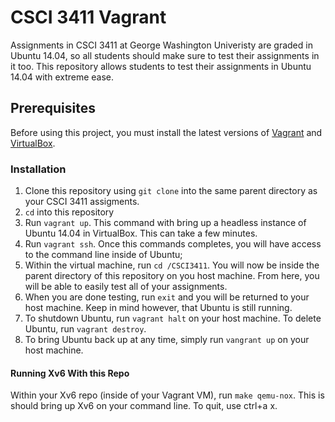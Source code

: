 # CSCI 3411 Vagrant
Assignments in CSCI 3411 at George Washington Univeristy are graded in Ubuntu 14.04, so all students should make sure to test their assignments in it too. This repository allows students to test their assignments in Ubuntu 14.04 with extreme ease.

## Prerequisites
Before using this project, you must install the latest versions of [Vagrant](https://www.vagrantup.com/downloads.html) and [VirtualBox](https://www.virtualbox.org/wiki/Downloads).
### Installation
1. Clone this repository using `git clone` into the same parent directory as your CSCI 3411 assigments.
2. `cd` into this repository
3. Run `vagrant up`. This command with bring up a headless instance of Ubuntu 14.04 in VirtualBox. This can take a few minutes.
4. Run `vagrant ssh`. Once this commands completes, you will have access to the command line inside of Ubuntu;
5. Within the virtual machine, run `cd /CSCI3411`. You will now be inside the parent directory of this repository on you host machine. From here, you will be able to easily test all of your assignments.
6. When you are done testing, run `exit` and you will be returned to your host machine. Keep in mind however, that Ubuntu is still running.
7. To shutdown Ubuntu, run `vagrant halt` on your host machine. To delete Ubuntu, run `vagrant destroy`.
8. To bring Ubuntu back up at any time, simply run `vangrant up` on your host machine.

#### Running Xv6 With this Repo
Within your Xv6 repo (inside of your Vagrant VM), run `make qemu-nox`. This is should bring up Xv6 on your command line. To quit, use ctrl+a x.
